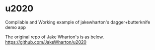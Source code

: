 u2020
=====

Compilable and Working example of jakewharton's dagger+butterknife demo app

The original repo of Jake Wharton's is as below.
https://github.com/JakeWharton/u2020


